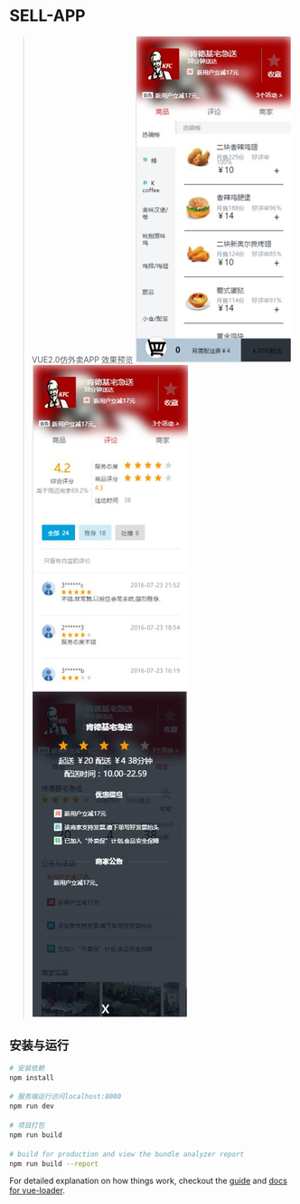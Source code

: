 # SELL-APP

> VUE2.0仿外卖APP
>效果预览
![Image text](http://github.com/gcxxd/sellApp/raw/master/img/pic1.jpg)
![Image text](http://github.com/gcxxd/sellApp/raw/master/img/pic2.jpg)
![Image text](http://github.com/gcxxd/sellApp/raw/master/img/pic3.jpg)
## 安装与运行

``` bash
# 安装依赖
npm install

# 服务端运行访问localhost:8080
npm run dev

# 项目打包
npm run build

# build for production and view the bundle analyzer report
npm run build --report
```

For detailed explanation on how things work, checkout the [guide](http://vuejs-templates.github.io/webpack/) and [docs for vue-loader](http://vuejs.github.io/vue-loader).
